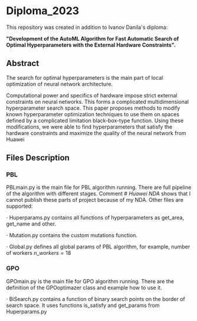 # Diploma_2023

This repository was created in addition to Ivanov Danila's diploma: 

**"Development of the AutoML Algorithm for Fast Automatic Search of Optimal Hyperparameters with the External Hardware Constraints".**

## Abstract

The search for optimal hyperparameters is the main part of local optimization of neural network architecture.

Computational power and specifics of hardware impose strict external constraints on neural networks. This forms a complicated multidimensional hyperparameter search space. This paper proposes methods to modify known hyperparameter optimization techniques to use them on spaces defined by a complicated limitation black-box-type function. Using these modifications, we were able to find hyperparameters that satisfy the hardware constraints and maximize the quality of the neural network from Huawei

## Files Description
### PBL
PBLmain.py is the main file for PBL algorithm running. There are full pipeline of the algorithm with different stages. Comment \# $\textit{Huawei NDA}$ shows that I cannot publish these parts of project because of my NDA. Other files are supported:

$\cdot$ Huperparams.py contains all functions of hyperparameters as get_area, get_name and other.

$\cdot$ Mutation.py contains the custom mutations function.

$\cdot$ Global.py defines all global params of PBL algorithm, for example, number of workers $n\_
workers = 18$

### GPO
GPOmain.py is the main file for GPO algorithm running. There are the definition of the GPOoptimazer class and example how to use it.

$\cdot$ BiSearch.py contains a function of binary search points on the border of search space. It uses functions is_satisfy and get_params from Huperparams.py
